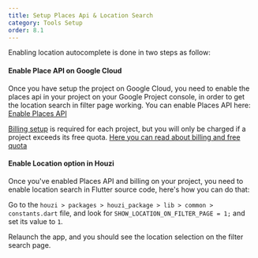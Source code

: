 ```yaml
---
title: Setup Places Api & Location Search
category: Tools Setup
order: 8.1
---
```


Enabling location autocomplete is done in two steps as follow:

#### Enable Place API on Google Cloud
Once you have setup the project on Google Cloud, you need to enable the places api in your project on your Google Project console, in order to get the location search in filter page working. You can enable Places API here: [Enable Places API](https://console.cloud.google.com/apis/library/places-backend.googleapis.com)

[Billing setup](https://console.cloud.google.com/projectselector/billing) is required for each project, but you will only be charged if a project exceeds its free quota. [Here you can read about billing and free quota](https://developers.google.com/maps/billing-and-pricing/billing#monthly-credit)

#### Enable Location option in Houzi

Once you've enabled Places API and billing on your project, you need to enable location search in Flutter source code, here's how you can do that:

Go to the `houzi > packages > houzi_package > lib > common > constants.dart` file, and look for `SHOW_LOCATION_ON_FILTER_PAGE = 1;` and set its value to `1`.

Relaunch the app, and you should see the location selection on the filter search page.